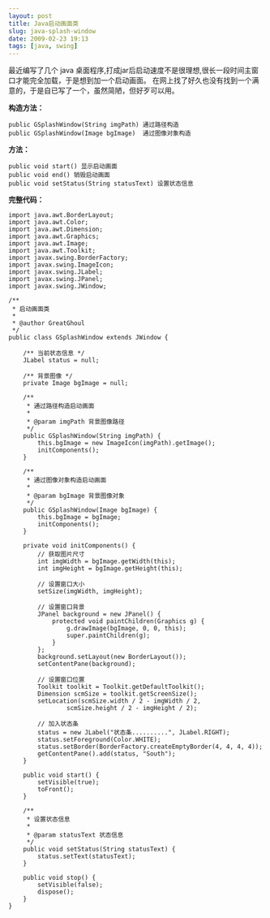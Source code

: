 ```yaml
---
layout: post
title: Java启动画面类
slug: java-splash-window
date: 2009-02-23 19:13
tags: [java, swing]
---
```


最近编写了几个 java 桌面程序,打成jar后启动速度不是很理想,很长一段时间主窗口才能完全加载，于是想到加一个启动画面。
在网上找了好久也没有找到一个满意的，于是自已写了一个，虽然简陋，但好歹可以用。

**构造方法：**

    public GSplashWindow(String imgPath) 通过路径构造
    public GSplashWindow(Image bgImage)  通过图像对象构造

**方法：**

    public void start() 显示启动画面
    public void end() 销毁启动画面
    public void setStatus(String statusText) 设置状态信息

**完整代码：**

    import java.awt.BorderLayout;
    import java.awt.Color;
    import java.awt.Dimension;
    import java.awt.Graphics;
    import java.awt.Image;
    import java.awt.Toolkit;
    import javax.swing.BorderFactory;
    import javax.swing.ImageIcon;
    import javax.swing.JLabel;
    import javax.swing.JPanel;
    import javax.swing.JWindow;

    /**
     * 启动画面类
     * 
     * @author GreatGhoul
     */
    public class GSplashWindow extends JWindow {

        /** 当前状态信息 */
        JLabel status = null;

        /** 背景图像 */
        private Image bgImage = null;

        /**
         * 通过路径构造启动画面
         * 
         * @param imgPath 背景图像路径
         */
        public GSplashWindow(String imgPath) {
            this.bgImage = new ImageIcon(imgPath).getImage();
            initComponents();
        }

        /**
         * 通过图像对象构造启动画面
         * 
         * @param bgImage 背景图像对象
         */
        public GSplashWindow(Image bgImage) {
            this.bgImage = bgImage;
            initComponents();
        }

        private void initComponents() {
            // 获取图片尺寸
            int imgWidth = bgImage.getWidth(this);
            int imgHeight = bgImage.getHeight(this);

            // 设置窗口大小
            setSize(imgWidth, imgHeight);

            // 设置窗口背景
            JPanel background = new JPanel() {
                protected void paintChildren(Graphics g) {
                    g.drawImage(bgImage, 0, 0, this);
                    super.paintChildren(g);
                }
            };
            background.setLayout(new BorderLayout());
            setContentPane(background);

            // 设置窗口位置 
            Toolkit toolkit = Toolkit.getDefaultToolkit();
            Dimension scmSize = toolkit.getScreenSize();
            setLocation(scmSize.width / 2 - imgWidth / 2, 
                    scmSize.height / 2 - imgHeight / 2);

            // 加入状态条
            status = new JLabel("状态条..........", JLabel.RIGHT);
            status.setForeground(Color.WHITE);
            status.setBorder(BorderFactory.createEmptyBorder(4, 4, 4, 4));
            getContentPane().add(status, "South");
        }

        public void start() {
            setVisible(true);
            toFront();
        }

        /**
         * 设置状态信息
         * 
         * @param statusText 状态信息
         */
        public void setStatus(String statusText) {
            status.setText(statusText);
        }

        public void stop() {
            setVisible(false);
            dispose();
        }
    }
